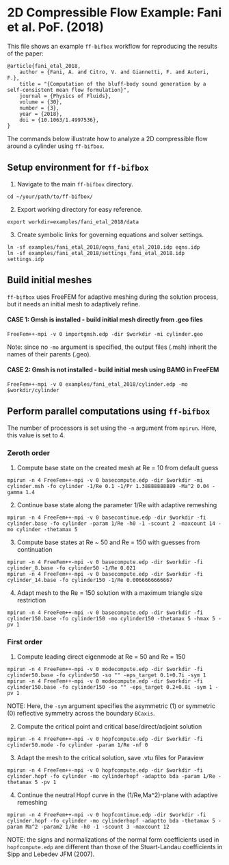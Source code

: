 # 2D Compressible Flow Example: Fani et al. PoF. (2018)
This file shows an example `ff-bifbox` workflow for reproducing the results of the paper:
```
@article{fani_etal_2018,
    author = {Fani, A. and Citro, V. and Giannetti, F. and Auteri, F.},
    title = "{Computation of the bluff-body sound generation by a self-consistent mean flow formulation}",
    journal = {Physics of Fluids},
    volume = {30},
    number = {3},
    year = {2018},
    doi = {10.1063/1.4997536},
}
```
The commands below illustrate how to analyze a 2D compressible flow around a cylinder using `ff-bifbox`.

## Setup environment for `ff-bifbox`
1. Navigate to the main `ff-bifbox` directory.
```
cd ~/your/path/to/ff-bifbox/
```
2. Export working directory for easy reference.
```
export workdir=examples/fani_etal_2018/data
```
3. Create symbolic links for governing equations and solver settings.
```
ln -sf examples/fani_etal_2018/eqns_fani_etal_2018.idp eqns.idp
ln -sf examples/fani_etal_2018/settings_fani_etal_2018.idp settings.idp
```

## Build initial meshes
`ff-bifbox` uses FreeFEM for adaptive meshing during the solution process, but it needs an initial mesh to adaptively refine.
#### CASE 1: Gmsh is installed - build initial mesh directly from .geo files
```
FreeFem++-mpi -v 0 importgmsh.edp -dir $workdir -mi cylinder.geo
```
Note: since no `-mo` argument is specified, the output files (.msh) inherit the names of their parents (.geo).
#### CASE 2: Gmsh is not installed - build initial mesh using BAMG in FreeFEM
```
FreeFem++-mpi -v 0 examples/fani_etal_2018/cylinder.edp -mo $workdir/cylinder
```

## Perform parallel computations using `ff-bifbox`
The number of processors is set using the `-n` argument from `mpirun`. Here, this value is set to 4.
### Zeroth order
1. Compute base state on the created mesh at Re = 10 from default guess
```
mpirun -n 4 FreeFem++-mpi -v 0 basecompute.edp -dir $workdir -mi cylinder.msh -fo cylinder -1/Re 0.1 -1/Pr 1.38888888889 -Ma^2 0.04 -gamma 1.4
```

2. Continue base state along the parameter 1/Re with adaptive remeshing
```
mpirun -n 4 FreeFem++-mpi -v 0 basecontinue.edp -dir $workdir -fi cylinder.base -fo cylinder -param 1/Re -h0 -1 -scount 2 -maxcount 14 -mo cylinder -thetamax 5
```

3. Compute base states at Re ~ 50 and Re = 150 with guesses from continuation
```
mpirun -n 4 FreeFem++-mpi -v 0 basecompute.edp -dir $workdir -fi cylinder_8.base -fo cylinder50 -1/Re 0.021
mpirun -n 4 FreeFem++-mpi -v 0 basecompute.edp -dir $workdir -fi cylinder_14.base -fo cylinder150 -1/Re 0.0066666666667
```

4. Adapt mesh to the Re = 150 solution with a maximum triangle size restriction
```
mpirun -n 4 FreeFem++-mpi -v 0 basecompute.edp -dir $workdir -fi cylinder150.base -fo cylinder150 -mo cylinder150 -thetamax 5 -hmax 5 -pv 1
```

### First order
1. Compute leading direct eigenmode at Re = 50 and Re = 150
```
mpirun -n 4 FreeFem++-mpi -v 0 modecompute.edp -dir $workdir -fi cylinder50.base -fo cylinder50 -so "" -eps_target 0.1+0.7i -sym 1
mpirun -n 4 FreeFem++-mpi -v 0 modecompute.edp -dir $workdir -fi cylinder150.base -fo cylinder150 -so "" -eps_target 0.2+0.8i -sym 1 -pv 1
```
NOTE: Here, the `-sym` argument specifies the asymmetric (1) or symmetric (0) reflective symmetry across the boundary `BCaxis`.

2. Compute the critical point and critical base/direct/adjoint solution
```
mpirun -n 4 FreeFem++-mpi -v 0 hopfcompute.edp -dir $workdir -fi cylinder50.mode -fo cylinder -param 1/Re -nf 0
```

3. Adapt the mesh to the critical solution, save .vtu files for Paraview
```
mpirun -n 4 FreeFem++-mpi -v 0 hopfcompute.edp -dir $workdir -fi cylinder.hopf -fo cylinder -mo cylinderhopf -adaptto bda -param 1/Re -thetamax 5 -pv 1
```

4. Continue the neutral Hopf curve in the (1/Re,Ma^2)-plane with adaptive remeshing
```
mpirun -n 4 FreeFem++-mpi -v 0 hopfcontinue.edp -dir $workdir -fi cylinder.hopf -fo cylinder -mo cylinderhopf -adaptto bda -thetamax 5 -param Ma^2 -param2 1/Re -h0 -1 -scount 3 -maxcount 12
```

NOTE: the signs and normalizations of the normal form coefficients used in `hopfcompute.edp` are different than those of the Stuart-Landau coefficients in Sipp and Lebedev JFM (2007).
